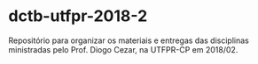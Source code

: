 # dctb-utfpr-2018-2
Repositório para organizar os materiais e entregas das disciplinas ministradas pelo Prof. Diogo Cezar, na UTFPR-CP em 2018/02.
